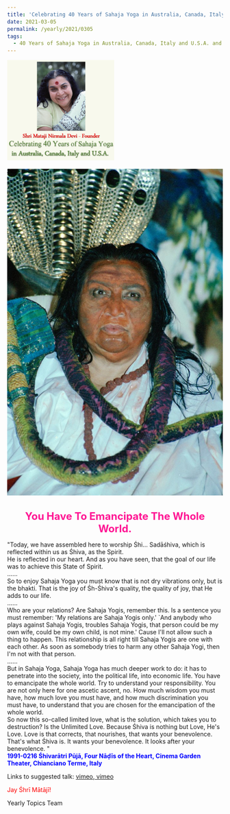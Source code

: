 ```yaml
---
title: 'Celebrating 40 Years of Sahaja Yoga in Australia, Canada, Italy and U.S.A. and its Culture, Post 9'
date: 2021-03-05
permalink: /yearly/2021/0305
tags:
  - 40 Years of Sahaja Yoga in Australia, Canada, Italy and U.S.A. and its Culture
---
```


<div style="text-align: left"><img src="/images/Celebrating40YearsSahajaYoga.png" width="250" /></div><br>

<div style="text-align: center"><img src="/images/image635.png" /></div>

<br>
<p style="color:DeepPink; text-align:center">
<font size="+2"><b>You Have To Emancipate The Whole World.</b><br></font>
</p>

<p>
"Today, we have assembled here to worship Śhi... Sadāśhiva, which is reflected within us as Śhiva, as the Spirit.<br> 
He is reflected in our heart. And as you have seen, that the goal of our life was to achieve this State of Spirit.<br>
......<br>
So to enjoy Sahaja Yoga you must know that is not dry vibrations only, but is the bhakti. That is the joy of Śh-Śhiva's quality, the quality of joy, that He adds to our life. <br>
......<br>
Who are your relations? Are Sahaja Yogis, remember this. Is a sentence you must remember: 'My relations are Sahaja Yogis only.' `And anybody who plays against Sahaja Yogis, troubles Sahaja Yogis, that person could be my own wife, could be my own child, is not mine.' Cause I'll not allow such a thing to happen. This relationship is all right till Sahaja Yogis are one with each other. As soon as somebody tries to harm any other Sahaja Yogi, then I'm not with that person.<br>
......<br>
But in Sahaja Yoga, Sahaja Yoga has much deeper work to do: it has to penetrate into the society, into the political life, into economic life. You have to emancipate the whole world. Try to understand your responsibility. You are not only here for one ascetic ascent, no. How much wisdom you must have, how much love you must have, and how much discrimination you must have, to understand that you are chosen for the emancipation of the whole world.<br>
So now this so-called limited love, what is the solution, which takes you to destruction? Is the Unlimited Love. Because Śhiva is nothing but Love, He's Love. Love is that corrects, that nourishes, that wants your benevolence. That's what Śhiva is. It wants your benevolence. It looks after your benevolence. "<br>
<font color="blue"><b>1991-0216 Śhivarātri Pūjā, Four Nāḍīs of the Heart, Cinema Garden Theater, Chianciano Terme, Italy</b></font><br>
</p>

Links to suggested talk: <a href="https://vimeo.com/588176135"> vimeo</a>,<a href="https://vimeo.com/588179096"> vimeo</a> <br>

<p style="color:red;">Jay Śhrī Mātājī!<br></p>

Yearly Topics Team
